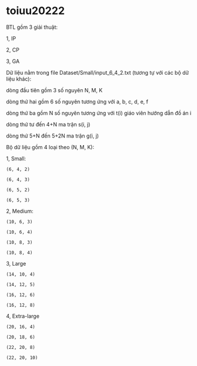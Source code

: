# toiuu20222
BTL gồm 3 giải thuật:

1, IP

2, CP

3, GA

Dữ liệu nằm trong file Dataset/Small/input_6_4_2.txt (tương tự với các bộ dữ liệu khác):

dòng đầu tiên gồm 3 số nguyên N, M, K

dòng thứ hai gồm 6 số nguyên tương ứng với a, b, c, d, e, f

dòng thứ ba gồm N số nguyên tương ứng với t(i) giáo viên hướng dẫn đồ án i

dòng thứ tư đến 4+N ma trận s(i, j)

dòng thứ 5+N đến 5+2N ma trận g(i, j)

Bộ dữ liệu gồm 4 loại theo (N, M, K):

1, Small:

    (6, 4, 2)

    (6, 4, 3)

    (6, 5, 2)

    (6, 5, 3)

2, Medium:

    (10, 6, 3)

    (10, 6, 4)

    (10, 8, 3)

    (10, 8, 4)

3, Large

    (14, 10, 4)

    (14, 12, 5)

    (16, 12, 6)

    (16, 12, 8)

4, Extra-large 

    (20, 16, 4)

    (20, 18, 6)

    (22, 20, 8)

    (22, 20, 10)
